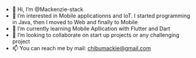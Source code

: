 - 👋 Hi, I’m @Mackenzie-stack
- 👀 I’m interested in Mobile applicationns and IoT. I started programming in Java, then I moved to Web and finally to Mobile
- 🌱 I’m currently learning Mobile Apllication with Flutter and Dart 
- 💞️ I’m looking to collaborate on start up projects or any challenging project
- 📫 You can reach me by mail: chibumackie@gmail.com

<!---
Mackenzie-stack/Mackenzie-stack is a ✨ special ✨ repository because its `README.md` (this file) appears on your GitHub profile.
You can click the Preview link to take a look at your changes.
--->
